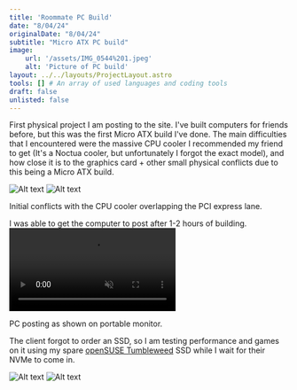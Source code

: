 ```yaml
---
title: 'Roommate PC Build'
date: "8/04/24"
originalDate: "8/04/24"
subtitle: "Micro ATX PC build"
image:
    url: '/assets/IMG_0544%201.jpeg'
    alt: 'Picture of PC build'
layout: ../../layouts/ProjectLayout.astro
tools: [] # An array of used languages and coding tools
draft: false
unlisted: false
---
```

First physical project I am posting to the site. I've built computers for friends before, but this was the first Micro ATX build I've done. The main difficulties that I encountered were the massive CPU cooler I recommended my friend to get (It's a Noctua cooler, but unfortunately I forgot the exact model), and how close it is to the graphics card + other small physical conflicts due to this being a Micro ATX build.

![Alt text](/assets/IMG_0527.jpeg)
![Alt text](/assets/IMG_0528.jpeg)
<figcaption>Initial conflicts with the CPU cooler overlapping the PCI express lane.</figcaption>

I was able to get the computer to post after 1-2 hours of building.
<video autoplay loop muted><source src="/assets/IMG_0540.mov" type="video/mp4"></video>
<figcaption>PC posting as shown on portable monitor.</figcaption>

The client forgot to order an SSD, so I am testing performance and games on it using my spare [openSUSE Tumbleweed](https://www.opensuse.org/) SSD while I wait for their NVMe to come in.

![Alt text](/assets/IMG_0607.jpeg)
![Alt text](/assets/IMG_0608.jpeg)